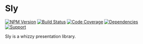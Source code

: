 # Sly

[![NPM Version](https://badge.fury.io/js/sly.png)](http://badge.fury.io/js/sly)
[![Build Status](https://travis-ci.org/zerious/sly.png?branch=master)](https://travis-ci.org/zerious/sly)
[![Code Coverage](https://coveralls.io/repos/zerious/sly/badge.png?branch=master)](https://coveralls.io/r/zerious/sly)
[![Dependencies](https://david-dm.org/zerious/sly.png?theme=shields.io)](https://david-dm.org/zerious/sly)
[![Support](http://img.shields.io/gittip/zerious.png)](https://www.gittip.com/zerious/)

Sly is a whizzy presentation library.
